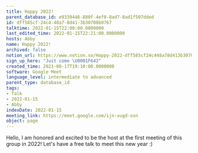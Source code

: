 ```yaml
---
title: Happy 2022!
parent_database_id: e9339446-880f-4ef0-8ad7-8ad1f507dded
id: dff585cf-24c4-48a7-8d41-3b30708b0767
talktime: 2022-01-15T22:00:00.0000000
last_edited_time: 2022-01-15T22:21:00.0000000
hosts: Abby
name: Happy 2022!
archived: false
notion_url: https://www.notion.so/Happy-2022-dff585cf24c448a78d413b30708b0767
sign_up_here: "Just come \U0001F642"
created_time: 2021-08-17T19:10:00.0000000
software: Google Meet
language_level: intermediate to advanced
parent_type: database_id
tags:
- Talk
- 2022-01-15
- Abby
indexDate: 2022-01-15
meeting_link: https://meet.google.com/ijn-vugd-osn
object: page
---
```


Hello, I am honored and excited to be the host at the first meeting of this group in 2022! Let's have a free talk to meet this new year :)





